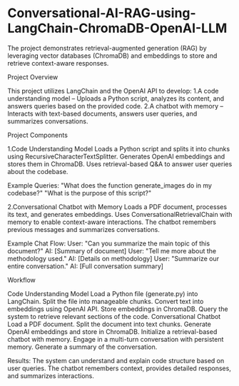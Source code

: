 # Conversational-AI-RAG-using-LangChain-ChromaDB-OpenAI-LLM

The project demonstrates retrieval-augmented generation (RAG) by leveraging vector databases (ChromaDB) and embeddings to store and retrieve context-aware responses.

Project Overview

This project utilizes LangChain and the OpenAI API to develop:
1.A code understanding model – Uploads a Python script, analyzes its content, and answers queries based on the provided code.
2.A chatbot with memory – Interacts with text-based documents, answers user queries, and summarizes conversations.

Project Components

1.Code Understanding Model
Loads a Python script and splits it into chunks using RecursiveCharacterTextSplitter.
Generates OpenAI embeddings and stores them in ChromaDB.
Uses retrieval-based Q&A to answer user queries about the codebase.

Example Queries:
"What does the function generate_images do in my codebase?"
"What is the purpose of this script?"

2.Conversational Chatbot with Memory
Loads a PDF document, processes its text, and generates embeddings.
Uses ConversationalRetrievalChain with memory to enable context-aware interactions.
The chatbot remembers previous messages and summarizes conversations.

Example Chat Flow:
User: "Can you summarize the main topic of this document?"
AI: [Summary of document]
User: "Tell me more about the methodology used."
AI: [Details on methodology]
User: "Summarize our entire conversation."
AI: [Full conversation summary]

Workflow

Code Understanding Model
Load a Python file (generate.py) into LangChain.
Split the file into manageable chunks.
Convert text into embeddings using OpenAI API.
Store embeddings in ChromaDB.
Query the system to retrieve relevant sections of the code.
Conversational Chatbot
Load a PDF document.
Split the document into text chunks.
Generate OpenAI embeddings and store in ChromaDB.
Initialize a retrieval-based chatbot with memory.
Engage in a multi-turn conversation with persistent memory.
Generate a summary of the conversation.

Results: 
The system can understand and explain code structure based on user queries.
The chatbot remembers context, provides detailed responses, and summarizes interactions.
